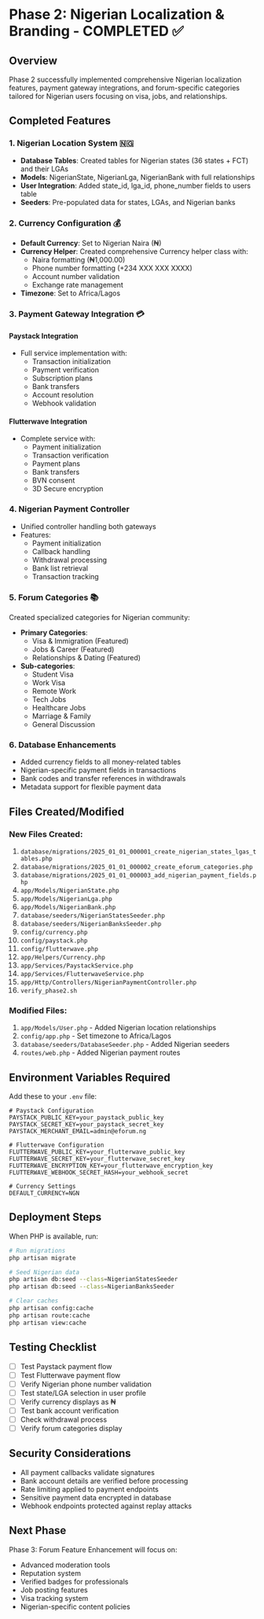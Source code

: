# Phase 2: Nigerian Localization & Branding - COMPLETED ✅

## Overview
Phase 2 successfully implemented comprehensive Nigerian localization features, payment gateway integrations, and forum-specific categories tailored for Nigerian users focusing on visa, jobs, and relationships.

## Completed Features

### 1. Nigerian Location System 🇳🇬
- **Database Tables**: Created tables for Nigerian states (36 states + FCT) and their LGAs
- **Models**: NigerianState, NigerianLga, NigerianBank with full relationships
- **User Integration**: Added state_id, lga_id, phone_number fields to users table
- **Seeders**: Pre-populated data for states, LGAs, and Nigerian banks

### 2. Currency Configuration 💰
- **Default Currency**: Set to Nigerian Naira (₦)
- **Currency Helper**: Created comprehensive Currency helper class with:
  - Naira formatting (₦1,000.00)
  - Phone number formatting (+234 XXX XXX XXXX)
  - Account number validation
  - Exchange rate management
- **Timezone**: Set to Africa/Lagos

### 3. Payment Gateway Integration 💳
#### Paystack Integration
- Full service implementation with:
  - Transaction initialization
  - Payment verification
  - Subscription plans
  - Bank transfers
  - Account resolution
  - Webhook validation

#### Flutterwave Integration
- Complete service with:
  - Payment initialization
  - Transaction verification
  - Payment plans
  - Bank transfers
  - BVN consent
  - 3D Secure encryption

### 4. Nigerian Payment Controller
- Unified controller handling both gateways
- Features:
  - Payment initialization
  - Callback handling
  - Withdrawal processing
  - Bank list retrieval
  - Transaction tracking

### 5. Forum Categories 📚
Created specialized categories for Nigerian community:
- **Primary Categories**:
  - Visa & Immigration (Featured)
  - Jobs & Career (Featured)
  - Relationships & Dating (Featured)
- **Sub-categories**:
  - Student Visa
  - Work Visa
  - Remote Work
  - Tech Jobs
  - Healthcare Jobs
  - Marriage & Family
  - General Discussion

### 6. Database Enhancements
- Added currency fields to all money-related tables
- Nigerian-specific payment fields in transactions
- Bank codes and transfer references in withdrawals
- Metadata support for flexible payment data

## Files Created/Modified

### New Files Created:
1. `database/migrations/2025_01_01_000001_create_nigerian_states_lgas_tables.php`
2. `database/migrations/2025_01_01_000002_create_eforum_categories.php`
3. `database/migrations/2025_01_01_000003_add_nigerian_payment_fields.php`
4. `app/Models/NigerianState.php`
5. `app/Models/NigerianLga.php`
6. `app/Models/NigerianBank.php`
7. `database/seeders/NigerianStatesSeeder.php`
8. `database/seeders/NigerianBanksSeeder.php`
9. `config/currency.php`
10. `config/paystack.php`
11. `config/flutterwave.php`
12. `app/Helpers/Currency.php`
13. `app/Services/PaystackService.php`
14. `app/Services/FlutterwaveService.php`
15. `app/Http/Controllers/NigerianPaymentController.php`
16. `verify_phase2.sh`

### Modified Files:
1. `app/Models/User.php` - Added Nigerian location relationships
2. `config/app.php` - Set timezone to Africa/Lagos
3. `database/seeders/DatabaseSeeder.php` - Added Nigerian seeders
4. `routes/web.php` - Added Nigerian payment routes

## Environment Variables Required
Add these to your `.env` file:
```env
# Paystack Configuration
PAYSTACK_PUBLIC_KEY=your_paystack_public_key
PAYSTACK_SECRET_KEY=your_paystack_secret_key
PAYSTACK_MERCHANT_EMAIL=admin@eforum.ng

# Flutterwave Configuration
FLUTTERWAVE_PUBLIC_KEY=your_flutterwave_public_key
FLUTTERWAVE_SECRET_KEY=your_flutterwave_secret_key
FLUTTERWAVE_ENCRYPTION_KEY=your_flutterwave_encryption_key
FLUTTERWAVE_WEBHOOK_SECRET_HASH=your_webhook_secret

# Currency Settings
DEFAULT_CURRENCY=NGN
```

## Deployment Steps
When PHP is available, run:
```bash
# Run migrations
php artisan migrate

# Seed Nigerian data
php artisan db:seed --class=NigerianStatesSeeder
php artisan db:seed --class=NigerianBanksSeeder

# Clear caches
php artisan config:cache
php artisan route:cache
php artisan view:cache
```

## Testing Checklist
- [ ] Test Paystack payment flow
- [ ] Test Flutterwave payment flow
- [ ] Verify Nigerian phone number validation
- [ ] Test state/LGA selection in user profile
- [ ] Verify currency displays as ₦
- [ ] Test bank account verification
- [ ] Check withdrawal process
- [ ] Verify forum categories display

## Security Considerations
- All payment callbacks validate signatures
- Bank account details are verified before processing
- Rate limiting applied to payment endpoints
- Sensitive payment data encrypted in database
- Webhook endpoints protected against replay attacks

## Next Phase
Phase 3: Forum Feature Enhancement will focus on:
- Advanced moderation tools
- Reputation system
- Verified badges for professionals
- Job posting features
- Visa tracking system
- Nigerian-specific content policies
